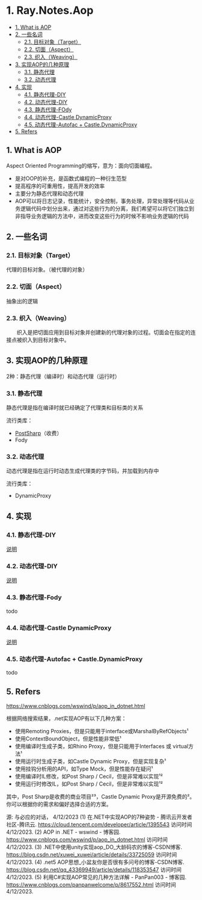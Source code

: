 # 1. Ray.Notes.Aop

<!-- TOC depthFrom:2 -->

- [1. What is AOP](#1-what-is-aop)
- [2. 一些名词](#2-一些名词)
    - [2.1. 目标对象（Target）](#21-目标对象target)
    - [2.2. 切面（Aspect）](#22-切面aspect)
    - [2.3. 织入（Weaving）](#23-织入weaving)
- [3. 实现AOP的几种原理](#3-实现aop的几种原理)
    - [3.1. 静态代理](#31-静态代理)
    - [3.2. 动态代理](#32-动态代理)
- [4. 实现](#4-实现)
    - [4.1. 静态代理-DIY](#41-静态代理-diy)
    - [4.2. 动态代理-DIY](#42-动态代理-diy)
    - [4.3. 静态代理-FOdy](#43-静态代理-fody)
    - [4.4. 动态代理-Castle DynamicProxy](#44-动态代理-castle-dynamicproxy)
    - [4.5. 动态代理-Autofac + Castle.DynamicProxy](#45-动态代理-autofac--castledynamicproxy)
- [5. Refers](#5-refers)

<!-- /TOC -->

## 1. What is AOP

Aspect Oriented Programming的缩写，意为：面向切面编程。

- 是对OOP的补充，是函数式编程的一种衍生范型
- 提高程序的可重用性，提高开发的效率
- 主要分为静态代理和动态代理
- AOP可以将日志记录，性能统计，安全控制，事务处理，异常处理等代码从业务逻辑代码中划分出来，通过对这些行为的分离，我们希望可以将它们独立到非指导业务逻辑的方法中，进而改变这些行为的时候不影响业务逻辑的代码

## 2. 一些名词

### 2.1. 目标对象（Target）

代理的目标对象。（被代理的对象）

### 2.2. 切面（Aspect）

抽象出的逻辑

### 2.3. 织入（Weaving）
  织入是把切面应用到目标对象并创建新的代理对象的过程。切面会在指定的连接点被织入到目标对象中。

## 3. 实现AOP的几种原理

2种：静态代理（编译时）和动态代理（运行时）

### 3.1. 静态代理

静态代理是指在编译时就已经确定了代理类和目标类的关系

流行类库：

- [PostSharp](https://www.postsharp.net/)（收费）
- Fody

### 3.2. 动态代理

动态代理是指在运行时动态生成代理类的字节码，并加载到内存中

流行类库：
- DynamicProxy



## 4. 实现

### 4.1. 静态代理-DIY

[说明](DiyStaticProxy/README.md)

### 4.2. 动态代理-DIY

[说明](DiyDynamicProxy/README.md)

### 4.3. 静态代理-Fody

todo

### 4.4. 动态代理-Castle DynamicProxy

[说明](CastleCoreSample/README.md)

### 4.5. 动态代理-Autofac + Castle.DynamicProxy

todo

## 5. Refers

https://www.cnblogs.com/wswind/p/aop_in_dotnet.html

根据网络搜索结果，.net实现AOP有以下几种方案：

- 使用Remoting Proxies，但是只能用于interface或MarshalByRefObjects¹
- 使用ContextBoundObject，但是性能非常低¹
- 使用编译时生成子类，如Rhino Proxy，但是只能用于Interfaces 或 virtual方法¹
- 使用运行时生成子类，如Castle Dynamic Proxy，但是实现复杂¹
- 使用挂钩分析用的API，如Type Mock，但是性能存在疑问¹
- 使用编译时IL修改，如Post Sharp / Cecil，但是非常难以实现¹²
- 使用运行时修改IL，如Post Sharp / Cecil，但是非常难以实现¹²

其中，Post Sharp是收费的商业项目²³，Castle Dynamic Proxy是开源免费的²。你可以根据你的需求和偏好选择合适的方案。

源: 与必应的对话， 4/12/2023
(1) 在.NET中实现AOP的7种姿势 - 腾讯云开发者社区-腾讯云. https://cloud.tencent.com/developer/article/1395543 访问时间 4/12/2023.
(2) AOP in .NET - wswind - 博客园. https://www.cnblogs.com/wswind/p/aop_in_dotnet.html 访问时间 4/12/2023.
(3) .NET中使用unity实现aop_DO_大龄码农的博客-CSDN博客. https://blog.csdn.net/xuwei_xuwei/article/details/33725059 访问时间 4/12/2023.
(4) .net5 AOP思想_小盆友你是否很有多问号的博客-CSDN博客. https://blog.csdn.net/qq_43369949/article/details/118353547 访问时间 4/12/2023.
(5) 利用C#实现AOP常见的几种方法详解 - PanPan003 - 博客园. https://www.cnblogs.com/panpanwelcome/p/8617552.html 访问时间 4/12/2023.